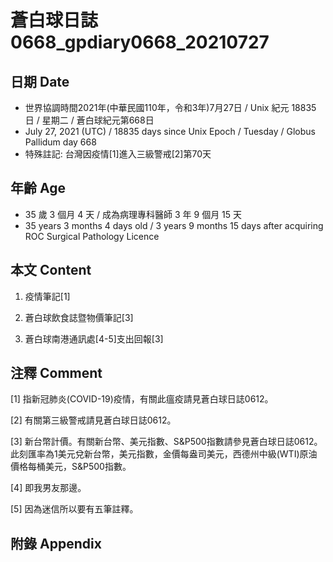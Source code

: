 [_metadata_:encoding]: - "utf-8"
[_metadata_:language]: - "zh-Hant-TW"
[_metadata_:fileformat]: - "markdown"
[_metadata_:MIME_type]: - "text/plain"
[_metadata_:markdown_version]: - "commonmark version 0.29"
[_metadata_:markdown_spec]: - "https://spec.commonmark.org/0.29/"

# 蒼白球日誌0668_gpdiary0668_20210727 #

## 日期 Date ##

* 世界協調時間2021年(中華民國110年，令和3年)7月27日 / Unix 紀元 18835 日 / 星期二 / 蒼白球紀元第668日
* July 27, 2021 (UTC) / 18835 days since Unix Epoch / Tuesday / Globus Pallidum day 668
* 特殊註記: 台灣因疫情[1]進入三級警戒[2]第70天

## 年齡 Age ##

* 35 歲 3 個月 4 天 / 成為病理專科醫師 3 年 9 個月 15 天
* 35 years 3 months 4 days old / 3 years 9 months 15 days after acquiring ROC Surgical Pathology Licence

## 本文 Content ##

1. 疫情筆記[1]

    
2. 蒼白球飲食誌暨物價筆記[3]

    
3. 蒼白球南港通訊處[4-5]支出回報[3]

    

## 注釋 Comment ##

[1] 指新冠肺炎(COVID-19)疫情，有關此瘟疫請見蒼白球日誌0612。


[2] 有關第三級警戒請見蒼白球日誌0612。


[3] 新台幣計價。有關新台幣、美元指數、S&P500指數請參見蒼白球日誌0612。此刻匯率為1美元兌新台幣，美元指數，金價每盎司美元，西德州中級(WTI)原油價格每桶美元，S&P500指數。


[4] 即我男友那邊。


[5] 因為迷信所以要有五筆註釋。



## 附錄 Appendix ##

